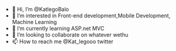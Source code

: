 - 👋 Hi, I’m @KatlegoBalo
- 👀 I’m interested in Front-end development,Mobile Development, Machine Learning
- 🌱 I’m currently learning ASP.net MVC 
- 💞️ I’m looking to collaborate on whatever wethu
- 📫 How to reach me @Kat_legooo twitter

<!---
KatlegoBalo/KatlegoBalo is a ✨ special ✨ repository because its `README.md` (this file) appears on your GitHub profile.
You can click the Preview link to take a look at your changes.
--->
